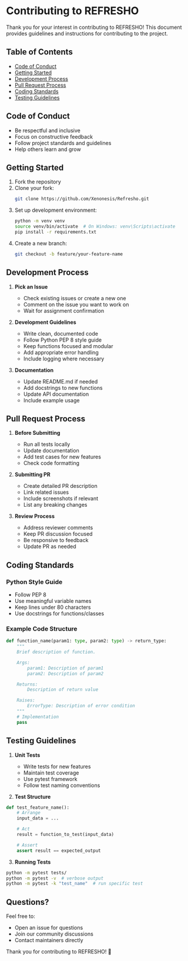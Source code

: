 # Contributing to REFRESHO

Thank you for your interest in contributing to REFRESHO! This document provides guidelines and instructions for contributing to the project.

## Table of Contents
- [Code of Conduct](#code-of-conduct)
- [Getting Started](#getting-started)
- [Development Process](#development-process)
- [Pull Request Process](#pull-request-process)
- [Coding Standards](#coding-standards)
- [Testing Guidelines](#testing-guidelines)

## Code of Conduct

- Be respectful and inclusive
- Focus on constructive feedback
- Follow project standards and guidelines
- Help others learn and grow

## Getting Started

1. Fork the repository
2. Clone your fork:
   ```bash
   git clone https://github.com/Xenonesis/Refresho.git
   ```
3. Set up development environment:
   ```bash
   python -m venv venv
   source venv/bin/activate  # On Windows: venv\Scripts\activate
   pip install -r requirements.txt
   ```
4. Create a new branch:
   ```bash
   git checkout -b feature/your-feature-name
   ```

## Development Process

1. **Pick an Issue**
   - Check existing issues or create a new one
   - Comment on the issue you want to work on
   - Wait for assignment confirmation

2. **Development Guidelines**
   - Write clean, documented code
   - Follow Python PEP 8 style guide
   - Keep functions focused and modular
   - Add appropriate error handling
   - Include logging where necessary

3. **Documentation**
   - Update README.md if needed
   - Add docstrings to new functions
   - Update API documentation
   - Include example usage

## Pull Request Process

1. **Before Submitting**
   - Run all tests locally
   - Update documentation
   - Add test cases for new features
   - Check code formatting

2. **Submitting PR**
   - Create detailed PR description
   - Link related issues
   - Include screenshots if relevant
   - List any breaking changes

3. **Review Process**
   - Address reviewer comments
   - Keep PR discussion focused
   - Be responsive to feedback
   - Update PR as needed

## Coding Standards

### Python Style Guide
- Follow PEP 8
- Use meaningful variable names
- Keep lines under 80 characters
- Use docstrings for functions/classes

### Example Code Structure
```python
def function_name(param1: type, param2: type) -> return_type:
    """
    Brief description of function.

    Args:
        param1: Description of param1
        param2: Description of param2

    Returns:
        Description of return value

    Raises:
        ErrorType: Description of error condition
    """
    # Implementation
    pass
```

## Testing Guidelines

1. **Unit Tests**
   - Write tests for new features
   - Maintain test coverage
   - Use pytest framework
   - Follow test naming conventions

2. **Test Structure**
```python
def test_feature_name():
    # Arrange
    input_data = ...

    # Act
    result = function_to_test(input_data)

    # Assert
    assert result == expected_output
```

3. **Running Tests**
```bash
python -m pytest tests/
python -m pytest -v  # verbose output
python -m pytest -k "test_name"  # run specific test
```

## Questions?

Feel free to:
- Open an issue for questions
- Join our community discussions
- Contact maintainers directly

Thank you for contributing to REFRESHO! 🚀